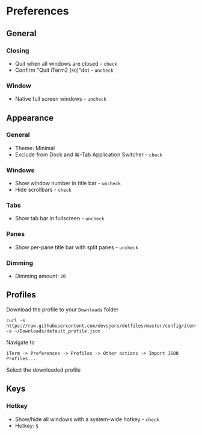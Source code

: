 # Preferences

## General
### Closing
- Quit when all windows are closed - `check`
- Confirm "Quit iTerm2 (`⌘Q`)"dot - `uncheck`
### Window
- Native full screen windows - `uncheck`

## Appearance
### General
- Theme: Minimal
- Exclude from Dock and ⌘-Tab Application Switcher - `check`

### Windows
- Show window number in title bar - `uncheck`
- Hide scrollbars - `check`
### Tabs
- Show tab bar in fullscreen - `uncheck`
### Panes
- Show per-pane title bar with split panes - `uncheck`
### Dimming
- Dimming amount: `20`

## Profiles
Download the profile to your `Downloads` folder
```
curl -s https://raw.githubusercontent.com/devsjors/dotfiles/master/config/iterm2/default_profile.json -o ~/Downloads/default_profile.json
```

Navigate to
```
iTerm -> Preferences -> Profiles -> Other actions -> Import JSON Profiles...
```

Select the downloaded profile

## Keys
### Hotkey
- Show/hide all windows with a system-wide hotkey - `check`
- Hotkey: `§`
